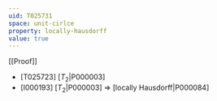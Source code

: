 ```yaml
---
uid: T025731
space: unit-cirlce
property: locally-hausdorff
value: true
---
```

[[Proof]]

* [T025723] [$T_2$|P000003]
* [I000193] [$T_2$|P000003] => [locally Hausdorff|P000084]

